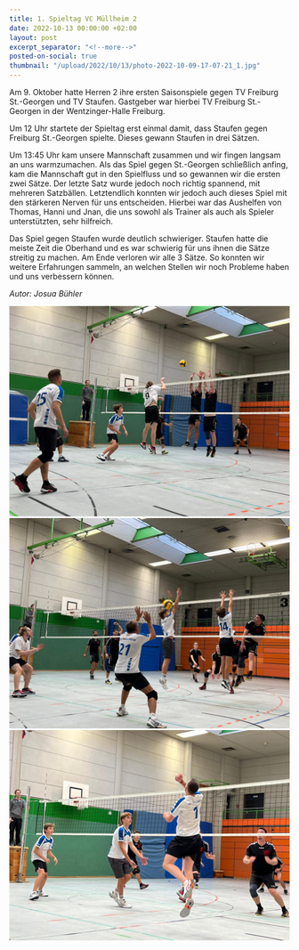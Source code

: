 ```yaml
---
title: 1. Spieltag VC Müllheim 2
date: 2022-10-13 00:00:00 +02:00
layout: post
excerpt_separator: "<!--more-->"
posted-on-social: true
thumbnail: "/upload/2022/10/13/photo-2022-10-09-17-07-21_1.jpg"
---
```


Am 9. Oktober hatte Herren 2 ihre ersten Saisonspiele gegen TV Freiburg St.-Georgen und TV Staufen. Gastgeber war hierbei TV Freiburg St.-Georgen in der Wentzinger-Halle Freiburg.

Um 12 Uhr startete der Spieltag erst einmal damit, dass Staufen gegen Freiburg St.-Georgen spielte. Dieses gewann Staufen in drei Sätzen.

Um 13:45 Uhr kam unsere Mannschaft zusammen und wir fingen langsam an uns warmzumachen. Als das Spiel gegen St.-Georgen schließlich anfing, kam die Mannschaft gut in den Spielfluss und so gewannen wir die ersten zwei Sätze. Der letzte Satz wurde jedoch noch richtig spannend, mit mehreren Satzbällen. Letztendlich konnten wir jedoch auch dieses Spiel mit den stärkeren Nerven für uns entscheiden. Hierbei war das Aushelfen von Thomas, Hanni und Jnan, die uns sowohl als Trainer als auch als Spieler unterstützten, sehr hilfreich.

Das Spiel gegen Staufen wurde deutlich schwieriger. Staufen hatte die meiste Zeit die Oberhand und es war schwierig für uns ihnen die Sätze streitig zu machen. Am Ende verloren wir alle 3 Sätze. So konnten wir weitere Erfahrungen sammeln, an welchen Stellen wir noch Probleme haben und uns verbessern können.

_Autor: Josua Bühler_

![](/upload/2022/10/13/photo-2022-10-09-17-07-19.jpg)![](/upload/2022/10/13/photo-2022-10-09-17-07-20.jpg)![](/upload/2022/10/13/photo-2022-10-09-17-07-21_2.jpg)